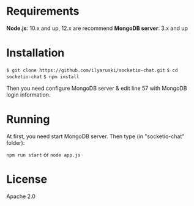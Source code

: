 # Requirements

**Node.js**: 10.x and up, 12.x are recommend
**MongoDB server**: 3.x and up

# Installation

`$ git clone https://github.com/ilyaruski/socketio-chat.git`
`$ cd socketio-chat`
`$ npm install`

Then you need configure MongoDB server & edit line 57 with MongoDB login information.

# Running

At first, you need start MongoDB server. Then type (in "socketio-chat" folder):

`npm run start` or `node app.js`

# License

Apache 2.0
